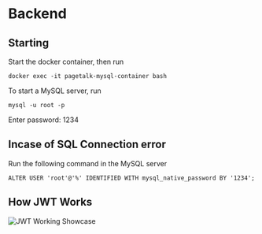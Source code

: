 # Backend

## Starting

Start the docker container, then run

```terminal
docker exec -it pagetalk-mysql-container bash
```

To start a MySQL server, run

```
mysql -u root -p
```

Enter password: 1234

## Incase of SQL Connection error

Run the following command in the MySQL server
```terminal
ALTER USER 'root'@'%' IDENTIFIED WITH mysql_native_password BY '1234';
```

## How JWT Works

<img src="https://i.stack.imgur.com/b2dzI.png" alt="JWT Working Showcase">
